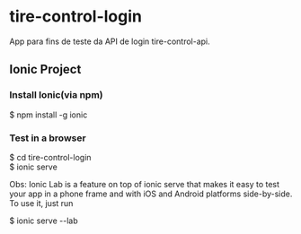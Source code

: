 # tire-control-login
App para fins de teste da API de login tire-control-api.

<h2> Ionic Project </h2>

<h3>Install Ionic(via npm)</h3>

$ npm install -g ionic

<h3> Test in a browser </h3>

$ cd tire-control-login<br/>
$ ionic serve

Obs: Ionic Lab is a feature on top of ionic serve that makes it easy to test your app in a phone frame and with iOS and Android platforms side-by-side. To use it, just run

$ ionic serve --lab
